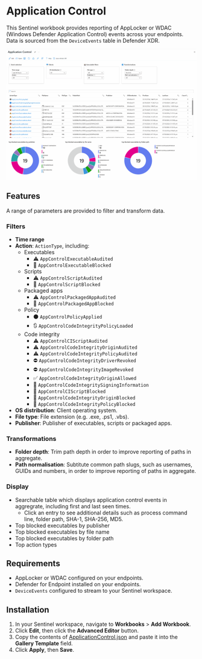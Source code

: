 # Application Control

This Sentinel workbook provides reporting of AppLocker or WDAC (Windows Defender Application Control) events across your endpoints. Data is sourced from the `DeviceEvents` table in Defender XDR.

![](./demo.gif)

## Features

A range of parameters are provided to filter and transform data.

### Filters

* **Time range**
* **Action**: `ActionType`, including:
  * Executables
    * ⚠️ `AppControlExecutableAudited`
    * 🚫 `AppControlExecutableBlocked`
  * Scripts
    * ⚠️ `AppControlScriptAudited`
    * 🚫 `AppControlScriptBlocked`
  * Packaged apps
    * ⚠️ `AppControlPackagedAppAudited`
    * 🚫 `AppControlPackagedAppBlocked`
  * Policy
    * ⚫ `AppControlPolicyApplied`
    * 🔃 `AppControlCodeIntegrityPolicyLoaded`
  * Code integrity
    * ⚠️ `AppControlCIScriptAudited`
    * ⚠️ `AppControlCodeIntegrityOriginAudited`
    * ⚠️ `AppControlCodeIntegrityPolicyAudited`
    * ⛔ `AppControlCodeIntegrityDriverRevoked`
    * ⛔ `AppControlCodeIntegrityImageRevoked`
    * ✅ `AppControlCodeIntegrityOriginAllowed`
    * 🔵 `AppControlCodeIntegritySigningInformation`
    * 🚫 `AppControlCIScriptBlocked`
    * 🚫 `AppControlCodeIntegrityOriginBlocked`
    * 🚫 `AppControlCodeIntegrityPolicyBlocked`
* **OS distribution**: Client operating system.
* **File type**: File extension (e.g. .exe, .ps1, .vbs).
* **Publisher**: Publisher of executables, scripts or packaged apps.

### Transformations

* **Folder depth**: 
Trim path depth in order to improve reporting of paths in aggregate.
* **Path normalisation**: 
Subtitute common path slugs, such as usernames, GUIDs and numbers, in order to improve reporting of paths in aggregate.

### Display

* Searchable table which displays application control events in aggregrate, including first and last seen times.
  * Click an entry to see additional details such as process command line, folder path, SHA-1, SHA-256, MD5.
* Top blocked executables by publisher
* Top blocked executables by file name
* Top blocked executables by folder path
* Top action types

## Requirements

* AppLocker or WDAC configured on your endpoints.
* Defender for Endpoint installed on your endpoints.
* `DeviceEvents` configured to stream to your Sentinel workspace.

## Installation

1. In your Sentinel workspace, navigate to **Workbooks** > **Add Workbook**.
2. Click **Edit**, then click the **Advanced Editor** button.
3. Copy the contents of [ApplicationControl.json](./ApplicationControl.json) and paste it into the **Gallery Template** field.
4. Click **Apply**, then **Save**.